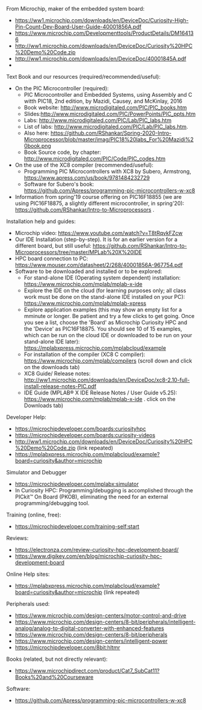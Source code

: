 From Microchip, maker of the embedded system board:
* https://ww1.microchip.com/downloads/en/DeviceDoc/Curiosity-High-Pin-Count-Dev-Board-User-Guide-40001856A.pdf
* https://www.microchip.com/Developmenttools/ProductDetails/DM164136
* http://ww1.microchip.com/downloads/en/DeviceDoc/Curiosity%20HPC%20Demo%20Code.zip
* http://ww1.microchip.com/downloads/en/DeviceDoc/40001845A.pdf
* 

Text Book and our resources (required/recommended/useful):
* On the PIC Microcontroller (required):
   * PIC Microcontroller and Embedded Systems, using Assembly and C witth PIC18, 2nd edition, by Mazidi, Causey, and McKinlay, 2016
   * Book website: http://www.microdigitaled.com/PIC/PIC_books.htm
   * Slides:http://www.microdigitaled.com/PIC/PowerPoints/PIC_ppts.htm
   * Labs: http://www.microdigitaled.com/PIC/Lab/PIC_labs.htm
   * List of labs: http://www.microdigitaled.com/PIC/Lab/PIC_labs.htm. 
   * Also here: https://github.com/RShankar/Spring-2020-Intro-Microprocessor/blob/master/imag/PIC18%20labs_For%20Mazidi%20book.png
   * Book Source code, by chapter: http://www.microdigitaled.com/PIC/Code/PIC_codes.htm
* On the use of the XC8 compiler (recommended/useful): 
   * Programming PIC Microcontrollers with XC8 by Subero, Armstrong,  https://www.apress.com/us/book/9781484232729 
   * Software for Subero's book: https://github.com/Apress/programming-pic-microcontrollers-w-xc8  
* Information from spring'19 course offering on PIC16F18855 (we are using PIC16F18875, a slightly different microcontroller, in
     spring'20): https://github.com/RShankar/Intro-to-Microprocessors .     

Installation help and guides:
* Microchip video: https://www.youtube.com/watch?v=T8tRqvkFZcw
* Our IDE Installation (step-by-step). It is for an earlier version for a different board, but still useful:
      https://github.com/RShankar/Intro-to-Microprocessors/tree/master/MPLab%20X%20IDE
* HPC board connection to PC: https://www.mouser.com/datasheet/2/268/40001856A-967754.pdf
* Software to be downloaded and installed or to be explored: 
    * For stand-alone IDE (Operating system dependent) installation: https://www.microchip.com/mplab/mplab-x-ide
    * Explore the IDE on the cloud (for learning purposes only; all class work must be done on the stand-alone IDE installed on your
      PC): https://www.microchip.com/mplab/mplab-xpress
    * Explore application examples (this may show an empty list for a mminute or longer. Be patient and try a few clicks to get going. 
      Once you see a list, choose the 'Board' as Microchip Curiosity HPC and the 'Device' as PIC16F18875. You should see 10 of 15
      examples, which can be run on the cloud IDE or downloaded to be run on your stand-alone IDE later):
      https://mplabxpress.microchip.com/mplabcloud/example
    * For installation of the compiler (XC8 C compiler): https://www.microchip.com/mplab/compilers (scroll down and click on the
      downloads tab)
    * XC8 Guide/  Release notes: http://ww1.microchip.com/downloads/en/DeviceDoc/xc8-2.10-full-install-release-notes-PIC.pdf
    * IDE Guide (MPLAB® X IDE Release Notes / User Guide v5.25): https://www.microchip.com/mplab/mplab-x-ide . click on the Downloads
      tab)

Developer Help:
* https://microchipdeveloper.com/boards:curiosityhpc
* https://microchipdeveloper.com/boards:curiosity-videos
* http://ww1.microchip.com/downloads/en/DeviceDoc/Curiosity%20HPC%20Demo%20Code.zip (link repeated)
* https://mplabxpress.microchip.com/mplabcloud/example?board=curiosity&author=microchip

Simulator and Debugger
* https://microchipdeveloper.com/mplabx:simulator
* In Curiosity HPC: Programming/debugging is accomplished through the PICkit™ On Board (PKOB),  eliminating the need for an external
  programming/debugging tool. 

Training (online, free):
* https://microchipdeveloper.com/training-self:start

Reviews:
* https://electronza.com/review-curiosity-hpc-development-board/
* https://www.digikey.com/en/blog/microchip-curiosity-hpc-development-board

Online Help sites:
* https://mplabxpress.microchip.com/mplabcloud/example?board=curiosity&author=microchip (link repeated)

Peripherals used:
* https://www.microchip.com/design-centers/motor-control-and-drive
* https://www.microchip.com/design-centers/8-bit/peripherals/intelligent-analog/analog-to-digital-converter-with-enhanced-features
* https://www.microchip.com/design-centers/8-bit/peripherals
* https://www.microchip.com/design-centers/intelligent-power
* https://microchipdeveloper.com/8bit:hltmr

Books (related, but not directly relevant):
* https://www.microchipdirect.com/product/Cat7_SubCat11?Books%20and%20Courseware

Software:
* https://github.com/Apress/programming-pic-microcontrollers-w-xc8


